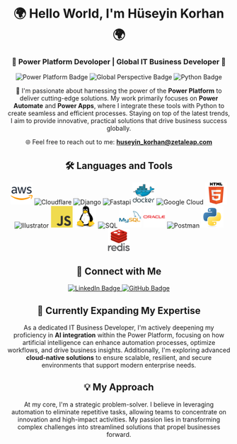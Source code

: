 <h1 align="center">🌍 Hello World, I'm Hüseyin Korhan 🌍</h1>
<h3 align="center">🌟 Power Platform Devoloper | Global IT Business Developer 🌟</h3>

<p align="center">
  <img src="https://img.shields.io/badge/Power_Platform-Expertise-blue?style=flat&logo=microsoft-powerapps" alt="Power Platform Badge"/>
  <img src="https://img.shields.io/badge/Global_Perspective-%E2%9C%85-ff69b4?style=flat&logo=world" alt="Global Perspective Badge"/>
  <img src="https://img.shields.io/badge/Python-Integrator-%233776AB?style=flat&logo=python" alt="Python Badge"/>
</p>

<p align="center">
  🚀 I'm passionate about harnessing the power of the <strong>Power Platform</strong> to deliver cutting-edge solutions. My work primarily focuses on <strong>Power Automate</strong> and <strong>Power Apps</strong>, where I integrate these tools with Python to create seamless and efficient processes. Staying on top of the latest trends, I aim to provide innovative, practical solutions that drive business success globally.
</p>

<p align="center">
  🌐 Feel free to reach out to me: <a href="mailto:huseyin_korhan@zetaleap.com"><strong>huseyin_korhan@zetaleap.com</strong></a>
</p>

<h2 align="center">🛠️ Languages and Tools</h2>

<p align="center">
  <img src="https://raw.githubusercontent.com/devicons/devicon/master/icons/amazonwebservices/amazonwebservices-original-wordmark.svg" alt="AWS" width="50" height="50"/>
  <img src="https://cdn.jsdelivr.net/gh/devicons/devicon@latest/icons/cloudflare/cloudflare-original-wordmark.svg" alt="Cloudflare" width="50" height="50"/>
  <img src="https://cdn.worldvectorlogo.com/logos/django.svg" alt="Django" width="50" height="50"/>
  <img src="https://cdn.jsdelivr.net/gh/devicons/devicon@latest/icons/fastapi/fastapi-original.svg" alt="Fastapi" width="50" height="50"/>
  <img src="https://raw.githubusercontent.com/devicons/devicon/master/icons/docker/docker-original-wordmark.svg" alt="Docker" width="50" height="50"/>
  <img src="https://www.vectorlogo.zone/logos/google_cloud/google_cloud-icon.svg" alt="Google Cloud" width="50" height="50"/>
  <img src="https://raw.githubusercontent.com/devicons/devicon/master/icons/html5/html5-original-wordmark.svg" alt="HTML5" width="50" height="50"/>
  <img src="https://www.vectorlogo.zone/logos/adobe_illustrator/adobe_illustrator-icon.svg" alt="Illustrator" width="50" height="50"/>
  <img src="https://raw.githubusercontent.com/devicons/devicon/master/icons/javascript/javascript-original.svg" alt="JavaScript" width="50" height="50"/>
  <img src="https://raw.githubusercontent.com/devicons/devicon/master/icons/linux/linux-original.svg" alt="Linux" width="50" height="50"/>
  <img src="https://cdn.jsdelivr.net/gh/devicons/devicon@latest/icons/azuresqldatabase/azuresqldatabase-original.svg" alt="SQL" width="50" height="50"/>
  <img src="https://raw.githubusercontent.com/devicons/devicon/master/icons/mysql/mysql-original-wordmark.svg" alt="MySQL" width="50" height="50"/>
  <img src="https://raw.githubusercontent.com/devicons/devicon/master/icons/oracle/oracle-original.svg" alt="Oracle" width="50" height="50"/>
  <img src="https://www.vectorlogo.zone/logos/getpostman/getpostman-icon.svg" alt="Postman" width="50" height="50"/>
  <img src="https://raw.githubusercontent.com/devicons/devicon/master/icons/python/python-original.svg" alt="Python" width="50" height="50"/>
  <img src="https://raw.githubusercontent.com/devicons/devicon/master/icons/redis/redis-original-wordmark.svg" alt="Redis" width="50" height="50"/>
</p>

<h2 align="center">🔗 Connect with Me</h2>

<p align="center">
  <a href="https://www.linkedin.com/in/huseyinkorhan/" target="_blank">
    <img src="https://img.shields.io/badge/LinkedIn-Connect-blue?style=flat&logo=linkedin" alt="LinkedIn Badge"/>
  </a>
  <a href="https://github.com/korhanh" target="_blank">
    <img src="https://img.shields.io/badge/GitHub-Follow-black?style=flat&logo=github" alt="GitHub Badge"/>
  </a>
</p>

<h2 align="center">🌱 Currently Expanding My Expertise</h2>
<p align="center">
  As a dedicated IT Business Developer, I'm actively deepening my proficiency in <strong>AI integration</strong> within the Power Platform, focusing on how artificial intelligence can enhance automation processes, optimize workflows, and drive business insights. Additionally, I'm exploring advanced <strong>cloud-native solutions</strong> to ensure scalable, resilient, and secure environments that support modern enterprise needs.
</p>

<h2 align="center">💡 My Approach</h2>
<p align="center">
  At my core, I'm a strategic problem-solver. I believe in leveraging automation to eliminate repetitive tasks, allowing teams to concentrate on innovation and high-impact activities. My passion lies in transforming complex challenges into streamlined solutions that propel businesses forward.
</p>

